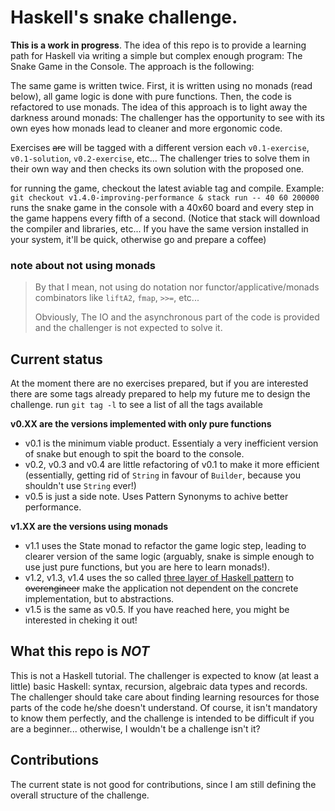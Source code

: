 # Haskell's snake challenge.

**This is a work in progress**. The idea of this repo is to provide a learning path for Haskell via writing a simple but complex enough program: The Snake Game in the Console. The approach is the following:

The same game is written twice. First, it is written using no monads (read below), all game logic is done with pure functions. Then, the code is refactored to use monads. The idea of this approach is to light away the darkness around monads: The challenger has the opportunity to see with its own eyes how monads lead to cleaner and more ergonomic code.

Exercises ~~are~~ will be tagged with a different version each `v0.1-exercise`, `v0.1-solution`, `v0.2-exercise`, etc... The challenger tries to solve them in their own way and then checks its own solution with the proposed one.

for running the game, checkout the latest aviable tag and compile. Example: `git checkout v1.4.0-improving-performance & stack run -- 40 60 200000` runs the snake game in the console with a 40x60 board and every step in the game happens every fifth of a second. (Notice that stack will download the compiler and libraries, etc... If you have the same version installed in your system, it'll be quick, otherwise go and prepare a coffee)

### note about not using monads
> By that I mean, not using do notation nor functor/applicative/monads combinators like `liftA2`, `fmap`, `>>=`, etc...
> 
> Obviously, The IO and the asynchronous part of the code is provided and the challenger is not expected to solve it.


## Current status
At the moment there are no exercises prepared, but if you are interested there are some tags already prepared to help my future me to design the challenge. run `git tag -l` to see a list of all the tags available

**v0.XX are the versions implemented with only pure functions**
- v0.1 is the minimum viable product. Essentialy a very inefficient version of snake but enough to spit the board to the console. 
- v0.2, v0.3 and v0.4 are little refactoring of v0.1 to make it more efficient (essentially, getting rid of `String` in favour of `Builder`, because you shouldn't use `String` ever!)
- v0.5 is just a side note. Uses Pattern Synonyms to achive better performance.

**v1.XX are the versions using monads**
- v1.1 uses the State monad to refactor the game logic step, leading to clearer version of the same logic (arguably, snake is simple enough to use just pure functions, but you are here to learn monads!). 
- v1.2, v1.3, v1.4 uses the so called [three layer of Haskell pattern](https://www.parsonsmatt.org/2018/03/22/three_layer_haskell_cake.html) to ~~overengineer~~ make the application not dependent on the concrete implementation, but to abstractions. 
- v1.5 is the same as v0.5. If you have reached here, you might be interested in cheking it out!

## What this repo is *NOT*
This is not a Haskell tutorial. The challenger is expected to know (at least a little) basic Haskell: syntax, recursion, algebraic data types and records. The challenger should take care about finding learning resources for those parts of the code he/she doesn't understand. Of course, it isn't mandatory to know them perfectly, and the challenge is intended to be difficult if you are a beginner... otherwise, I wouldn't be a challenge isn't it?

## Contributions
The current state is not good for contributions, since I am still defining the overall structure of the challenge.

